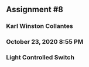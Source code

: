 ## Assignment #8
### Karl Winston Collantes
### October 23, 2020 8:55 PM
### Light Controlled Switch